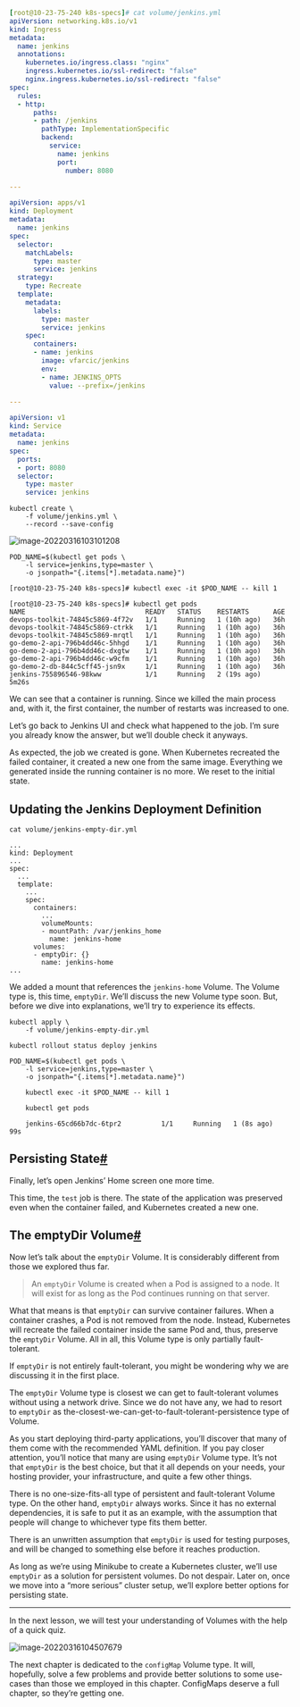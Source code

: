 

```yaml
[root@10-23-75-240 k8s-specs]# cat volume/jenkins.yml
apiVersion: networking.k8s.io/v1
kind: Ingress
metadata:
  name: jenkins
  annotations:
    kubernetes.io/ingress.class: "nginx"
    ingress.kubernetes.io/ssl-redirect: "false"
    nginx.ingress.kubernetes.io/ssl-redirect: "false"
spec:
  rules:
  - http:
      paths:
      - path: /jenkins
        pathType: ImplementationSpecific
        backend:
          service:
            name: jenkins
            port:
              number: 8080

---

apiVersion: apps/v1
kind: Deployment
metadata:
  name: jenkins
spec:
  selector:
    matchLabels:
      type: master
      service: jenkins
  strategy:
    type: Recreate
  template:
    metadata:
      labels:
        type: master
        service: jenkins
    spec:
      containers:
      - name: jenkins
        image: vfarcic/jenkins
        env:
        - name: JENKINS_OPTS
          value: --prefix=/jenkins

---

apiVersion: v1
kind: Service
metadata:
  name: jenkins
spec:
  ports:
  - port: 8080
  selector:
    type: master
    service: jenkins
```





``` shell
kubectl create \
    -f volume/jenkins.yml \
    --record --save-config
```





![image-20220316103101208](/Users/kestrel/developer/nrookie.github.io/collections/k8s-related/volume/image-20220316103101208.png)



``` shell
POD_NAME=$(kubectl get pods \
    -l service=jenkins,type=master \
    -o jsonpath="{.items[*].metadata.name}")
```



``` shell
[root@10-23-75-240 k8s-specs]# kubectl exec -it $POD_NAME -- kill 1
```

``` shell
[root@10-23-75-240 k8s-specs]# kubectl get pods
NAME                              READY   STATUS    RESTARTS      AGE
devops-toolkit-74845c5869-4f72v   1/1     Running   1 (10h ago)   36h
devops-toolkit-74845c5869-ctrkk   1/1     Running   1 (10h ago)   36h
devops-toolkit-74845c5869-mrqtl   1/1     Running   1 (10h ago)   36h
go-demo-2-api-796b4dd46c-5hhgd    1/1     Running   1 (10h ago)   36h
go-demo-2-api-796b4dd46c-dxgtw    1/1     Running   1 (10h ago)   36h
go-demo-2-api-796b4dd46c-w9cfm    1/1     Running   1 (10h ago)   36h
go-demo-2-db-844c5cff45-jsn9x     1/1     Running   1 (10h ago)   36h
jenkins-755896546-98kww           1/1     Running   2 (19s ago)   5m26s
```



We can see that a container is running. Since we killed the main process and, with it, the first container, the number of restarts was increased to one.

Let’s go back to Jenkins UI and check what happened to the job. I’m sure you already know the answer, but we’ll double check it anyways.





As expected, the job we created is gone. When Kubernetes recreated the failed container, it created a new one from the same image. Everything we generated inside the running container is no more. We reset to the initial state.



## Updating the Jenkins Deployment Definition



``` shell
cat volume/jenkins-empty-dir.yml

...
kind: Deployment
...
spec:
  ...
  template:
    ...
    spec:
      containers:
        ...
        volumeMounts:
        - mountPath: /var/jenkins_home
          name: jenkins-home
      volumes:
      - emptyDir: {}
        name: jenkins-home
...
```





We added a mount that references the `jenkins-home` Volume. The Volume type is, this time, `emptyDir`. We’ll discuss the new Volume type soon. But, before we dive into explanations, we’ll try to experience its effects.



``` shell
kubectl apply \
    -f volume/jenkins-empty-dir.yml

kubectl rollout status deploy jenkins
```



``` shell
POD_NAME=$(kubectl get pods \
    -l service=jenkins,type=master \
    -o jsonpath="{.items[*].metadata.name}")

    kubectl exec -it $POD_NAME -- kill 1

    kubectl get pods

    jenkins-65cd66b7dc-6tpr2          1/1     Running   1 (8s ago)    99s
```

## Persisting State[#](https://www.educative.io/module/lesson/a-practical-guide-to-kubernetes/39ML7WLOL0O#Persisting-State)

Finally, let’s open Jenkins’ Home screen one more time.





This time, the `test` job is there. The state of the application was preserved even when the container failed, and Kubernetes created a new one.



## The emptyDir Volume[#](https://www.educative.io/module/lesson/a-practical-guide-to-kubernetes/39ML7WLOL0O#The-emptyDir-Volume)



Now let’s talk about the `emptyDir` Volume. It is considerably different from those we explored thus far.

> An `emptyDir` Volume is created when a Pod is assigned to a node. It will exist for as long as the Pod continues running on that server.





What that means is that `emptyDir` can survive container failures. When a container crashes, a Pod is not removed from the node. Instead, Kubernetes will recreate the failed container inside the same Pod and, thus, preserve the `emptyDir` Volume. All in all, this Volume type is only partially fault-tolerant.



If `emptyDir` is not entirely fault-tolerant, you might be wondering why we are discussing it in the first place.

The `emptyDir` Volume type is closest we can get to fault-tolerant volumes without using a network drive. Since we do not have any, we had to resort to `emptyDir` as the-closest-we-can-get-to-fault-tolerant-persistence type of Volume.



As you start deploying third-party applications, you’ll discover that many of them come with the recommended YAML definition. If you pay closer attention, you’ll notice that many are using `emptyDir` Volume type. It’s not that `emptyDir` is the best choice, but that it all depends on your needs, your hosting provider, your infrastructure, and quite a few other things.



There is no one-size-fits-all type of persistent and fault-tolerant Volume type. On the other hand, `emptyDir` always works. Since it has no external dependencies, it is safe to put it as an example, with the assumption that people will change to whichever type fits them better.





There is an unwritten assumption that `emptyDir` is used for testing purposes, and will be changed to something else before it reaches production.



As long as we’re using Minikube to create a Kubernetes cluster, we’ll use `emptyDir` as a solution for persistent volumes. Do not despair. Later on, once we move into a “more serious” cluster setup, we’ll explore better options for persisting state.

------

In the next lesson, we will test your understanding of Volumes with the help of a quick quiz.





![image-20220316104507679](/Users/kestrel/developer/nrookie.github.io/collections/k8s-related/volume/image-20220316104507679.png)



The next chapter is dedicated to the `configMap` Volume type. It will, hopefully, solve a few problems and provide better solutions to some use-cases than those we employed in this chapter. ConfigMaps deserve a full chapter, so they’re getting one.
